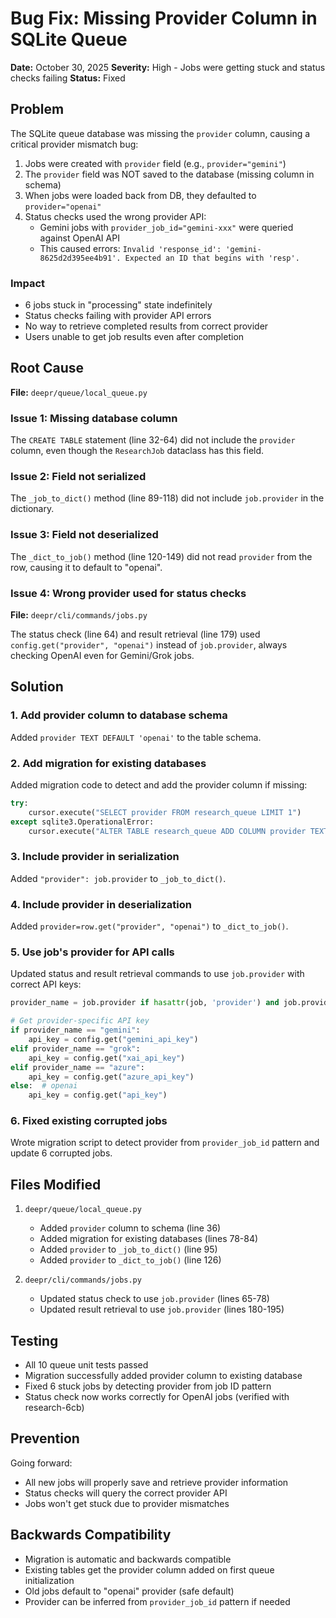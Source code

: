 # Bug Fix: Missing Provider Column in SQLite Queue

**Date:** October 30, 2025
**Severity:** High - Jobs were getting stuck and status checks failing
**Status:** Fixed

## Problem

The SQLite queue database was missing the `provider` column, causing a critical provider mismatch bug:

1. Jobs were created with `provider` field (e.g., `provider="gemini"`)
2. The `provider` field was NOT saved to the database (missing column in schema)
3. When jobs were loaded back from DB, they defaulted to `provider="openai"`
4. Status checks used the wrong provider API:
   - Gemini jobs with `provider_job_id="gemini-xxx"` were queried against OpenAI API
   - This caused errors: `Invalid 'response_id': 'gemini-8625d2d395ee4b91'. Expected an ID that begins with 'resp'.`

### Impact

- 6 jobs stuck in "processing" state indefinitely
- Status checks failing with provider API errors
- No way to retrieve completed results from correct provider
- Users unable to get job results even after completion

## Root Cause

**File:** `deepr/queue/local_queue.py`

### Issue 1: Missing database column
The `CREATE TABLE` statement (line 32-64) did not include the `provider` column, even though the `ResearchJob` dataclass has this field.

### Issue 2: Field not serialized
The `_job_to_dict()` method (line 89-118) did not include `job.provider` in the dictionary.

### Issue 3: Field not deserialized
The `_dict_to_job()` method (line 120-149) did not read `provider` from the row, causing it to default to "openai".

### Issue 4: Wrong provider used for status checks
**File:** `deepr/cli/commands/jobs.py`

The status check (line 64) and result retrieval (line 179) used `config.get("provider", "openai")` instead of `job.provider`, always checking OpenAI even for Gemini/Grok jobs.

## Solution

### 1. Add provider column to database schema
Added `provider TEXT DEFAULT 'openai'` to the table schema.

### 2. Add migration for existing databases
Added migration code to detect and add the provider column if missing:
```python
try:
    cursor.execute("SELECT provider FROM research_queue LIMIT 1")
except sqlite3.OperationalError:
    cursor.execute("ALTER TABLE research_queue ADD COLUMN provider TEXT DEFAULT 'openai'")
```

### 3. Include provider in serialization
Added `"provider": job.provider` to `_job_to_dict()`.

### 4. Include provider in deserialization
Added `provider=row.get("provider", "openai")` to `_dict_to_job()`.

### 5. Use job's provider for API calls
Updated status and result retrieval commands to use `job.provider` with correct API keys:
```python
provider_name = job.provider if hasattr(job, 'provider') and job.provider else config.get("provider", "openai")

# Get provider-specific API key
if provider_name == "gemini":
    api_key = config.get("gemini_api_key")
elif provider_name == "grok":
    api_key = config.get("xai_api_key")
elif provider_name == "azure":
    api_key = config.get("azure_api_key")
else:  # openai
    api_key = config.get("api_key")
```

### 6. Fixed existing corrupted jobs
Wrote migration script to detect provider from `provider_job_id` pattern and update 6 corrupted jobs.

## Files Modified

1. `deepr/queue/local_queue.py`
   - Added `provider` column to schema (line 36)
   - Added migration for existing databases (lines 78-84)
   - Added `provider` to `_job_to_dict()` (line 95)
   - Added `provider` to `_dict_to_job()` (line 126)

2. `deepr/cli/commands/jobs.py`
   - Updated status check to use `job.provider` (lines 65-78)
   - Updated result retrieval to use `job.provider` (lines 180-195)

## Testing

- All 10 queue unit tests passed
- Migration successfully added provider column to existing database
- Fixed 6 stuck jobs by detecting provider from job ID pattern
- Status check now works correctly for OpenAI jobs (verified with research-6cb)

## Prevention

Going forward:
- All new jobs will properly save and retrieve provider information
- Status checks will query the correct provider API
- Jobs won't get stuck due to provider mismatches

## Backwards Compatibility

- Migration is automatic and backwards compatible
- Existing tables get the provider column added on first queue initialization
- Old jobs default to "openai" provider (safe default)
- Provider can be inferred from `provider_job_id` pattern if needed
